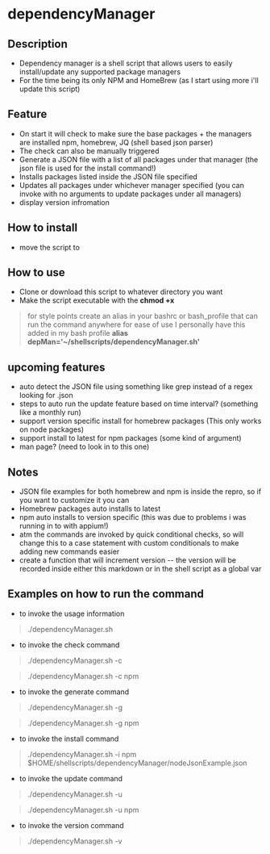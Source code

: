 # dependencyManager

## Description
- Dependency manager is a shell script that allows users to easily install/update any supported package managers
- For the time being its only NPM and HomeBrew (as I start using more i'll update this script)

## Feature
- On start it will check to make sure the base packages + the managers are installed npm, homebrew, JQ (shell based json parser)
- The check can also be manually triggered
- Generate a JSON file with a list of all packages under that manager (the json file is used for the install command!)
- Installs packages listed inside the JSON file specified
- Updates all packages under whichever manager specified (you can invoke with no arguments to update packages under all managers)
- display version infromation

## How to install
- move the script to

## How to use
- Clone or download this script to whatever directory you want
- Make the script executable with the **chmod +x**
> for style points create an alias in your bashrc or bash_profile that can run the command anywhere for ease of use
> I personally have this added in my bash profile **alias depMan='~/shellscripts/dependencyManager.sh'**

## upcoming features 
- auto detect the JSON file using something like grep instead of a regex looking for .json
- steps to auto run the update feature based on time interval? (something like a monthly run)
- support version specific install for homebrew packages (This only works on node packages)
- support install to latest for npm packages (some kind of argument)
- man page? (need to look in to this one)

## Notes
- JSON file examples for both homebrew and npm is inside the repro, so if you want to customize it you can
- Homebrew packages auto installs to latest
- npm auto installs to version specific (this was due to problems i was running in to with appium!)
- atm the commands are invoked by quick conditional checks, so will change this to a case statement with custom conditionals to make adding new commands easier
- create a function that will increment version
-- the version will be recorded inside either this markdown or in the shell script as a global var

## Examples on how to run the command
- to invoke the usage information
> ./dependencyManager.sh

- to invoke the check command
> ./dependencyManager.sh -c

> ./dependencyManager.sh -c npm

- to invoke the generate command
> ./dependencyManager.sh -g

> ./dependencyManager.sh -g npm

- to invoke the install command
> ./dependencyManager.sh -i npm $HOME/shellscripts/dependencyManager/nodeJsonExample.json

- to invoke the update command
> ./dependencyManager.sh -u

> ./dependencyManager.sh -u npm

- to invoke the version command
> ./dependencyManager.sh -v